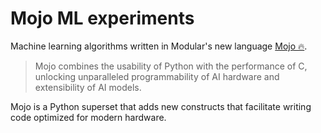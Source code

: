 # Mojo ML experiments

Machine learning algorithms written in Modular's new language [Mojo :fire:](https://www.modular.com/mojo).

> Mojo combines the usability of Python with the performance of C, unlocking unparalleled programmability of AI hardware and extensibility of AI models.

Mojo is a Python superset that adds new constructs that facilitate writing code optimized for modern hardware.

